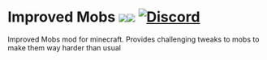 # Improved Mobs [![](http://cf.way2muchnoise.eu/full_282639.svg)![](http://cf.way2muchnoise.eu/versions/282639.svg)](https://www.curseforge.com/minecraft/mc-mods/improved-mobs) [![Discord](https://img.shields.io/discord/790631506313478155?color=0a48c4&label=discord)](https://discord.gg/K7G9GyER)
Improved Mobs mod for minecraft.
Provides challenging tweaks to mobs to make them way harder than usual
